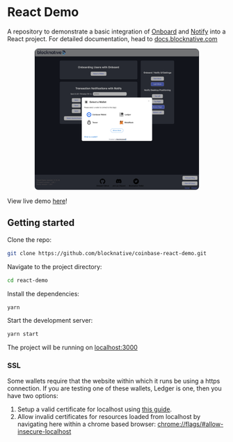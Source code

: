 # React Demo

A repository to demonstrate a basic integration of 
[Onboard](https://github.com/blocknative/onboard) 
and [Notify](https://github.com/blocknative/onboard) into a React project.
For detailed documentation, head to [docs.blocknative.com](https://docs.blocknative.com)


<div align="center">
  <img style="border-radius: 8px" width="75%" src="assets/react-demo-updated.png">
</div>

View live demo [here](https://reactdemo.blocknative.com/)!

## Getting started

Clone the repo:

```bash
git clone https://github.com/blocknative/coinbase-react-demo.git
```

Navigate to the project directory:

```bash
cd react-demo
```

Install the dependencies:

```bash
yarn
```

Start the development server:

```bash
yarn start
```

The project will be running on [localhost:3000](http://localhost:3000)

### SSL
Some wallets require that the website within which it runs be using a https 
connection. If you are testing one of these wallets, Ledger is one, then you have
two options:
 1. Setup a valid certificate for localhost using [this guide](https://www.freecodecamp.org/news/how-to-set-up-https-locally-with-create-react-app/).
 2. Allow invalid certificates for resources loaded from localhost by navigating here within a chrome based browser: [chrome://flags/#allow-insecure-localhost](chrome://flags/#allow-insecure-localhost)
